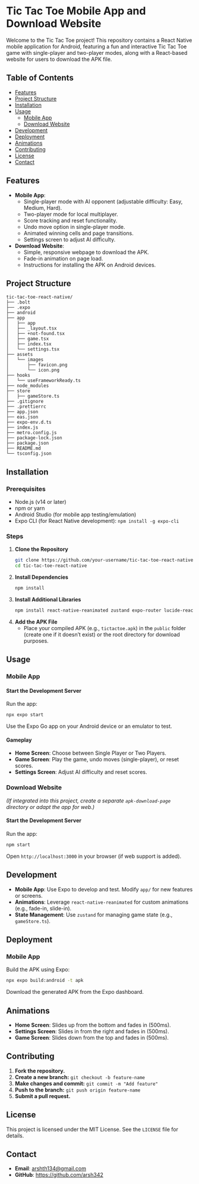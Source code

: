 # Tic Tac Toe Mobile App and Download Website

Welcome to the Tic Tac Toe project! This repository contains a React Native mobile application for Android, featuring a fun and interactive Tic Tac Toe game with single-player and two-player modes, along with a React-based website for users to download the APK file.

## Table of Contents
- [Features](#features)
- [Project Structure](#project-structure)
- [Installation](#installation)
- [Usage](#usage)
  - [Mobile App](#mobile-app)
  - [Download Website](#download-website)
- [Development](#development)
- [Deployment](#deployment)
- [Animations](#animations)
- [Contributing](#contributing)
- [License](#license)
- [Contact](#contact)

## Features
- **Mobile App**:
  - Single-player mode with AI opponent (adjustable difficulty: Easy, Medium, Hard).
  - Two-player mode for local multiplayer.
  - Score tracking and reset functionality.
  - Undo move option in single-player mode.
  - Animated winning cells and page transitions.
  - Settings screen to adjust AI difficulty.
- **Download Website**:
  - Simple, responsive webpage to download the APK.
  - Fade-in animation on page load.
  - Instructions for installing the APK on Android devices.

## Project Structure
```
tic-tac-toe-react-native/
├── .bolt
├── .expo
├── android
├── app
│   ├── app
│   ├── _layout.tsx
│   ├── +not-found.tsx
│   ├── game.tsx
│   ├── index.tsx
│   └── settings.tsx
├── assets
│   └── images
│       ├── favicon.png
│       └── icon.png
├── hooks
│   └── useFrameworkReady.ts
├── node_modules
├── store
│   ├── gameStore.ts
├── .gitignore
├── .prettierrc
├── app.json
├── eas.json
├── expo-env.d.ts
├── index.js
├── metro.config.js
├── package-lock.json
├── package.json
├── README.md
└── tsconfig.json
```

## Installation

### Prerequisites
- Node.js (v14 or later)
- npm or yarn
- Android Studio (for mobile app testing/emulation)
- Expo CLI (for React Native development): `npm install -g expo-cli`

### Steps
1. **Clone the Repository**
   ```bash
   git clone https://github.com/your-username/tic-tac-toe-react-native.git
   cd tic-tac-toe-react-native
   ```
2. **Install Dependencies**
   ```bash
   npm install
   ```
3. **Install Additional Libraries**
   ```bash
   npm install react-native-reanimated zustand expo-router lucide-react-native
   ```
4. **Add the APK File**
   - Place your compiled APK (e.g., `tictactoe.apk`) in the `public` folder (create one if it doesn’t exist) or the root directory for download purposes.

## Usage

### Mobile App
#### Start the Development Server
Run the app:
```bash
npx expo start
```
Use the Expo Go app on your Android device or an emulator to test.

#### Gameplay
- **Home Screen**: Choose between Single Player or Two Players.
- **Game Screen**: Play the game, undo moves (single-player), or reset scores.
- **Settings Screen**: Adjust AI difficulty and reset scores.

### Download Website
*(If integrated into this project, create a separate `apk-download-page` directory or adapt the app for web.)*

#### Start the Development Server
Run the app:
```bash
npm start
```
Open `http://localhost:3000` in your browser (if web support is added).

## Development
- **Mobile App**: Use Expo to develop and test. Modify `app/` for new features or screens.
- **Animations**: Leverage `react-native-reanimated` for custom animations (e.g., fade-in, slide-in).
- **State Management**: Use `zustand` for managing game state (e.g., `gameStore.ts`).

## Deployment

### Mobile App
Build the APK using Expo:
```bash
npx expo build:android -t apk
```
Download the generated APK from the Expo dashboard.

## Animations
- **Home Screen**: Slides up from the bottom and fades in (500ms).
- **Settings Screen**: Slides in from the right and fades in (500ms).
- **Game Screen**: Slides down from the top and fades in (500ms).

## Contributing
1. **Fork the repository.**
2. **Create a new branch:** `git checkout -b feature-name`
3. **Make changes and commit:** `git commit -m "Add feature"`
4. **Push to the branch:** `git push origin feature-name`
5. **Submit a pull request.**

## License
This project is licensed under the MIT License. See the `LICENSE` file for details.

## Contact
- **Email**: arshth134@gmail.com
- **GitHub**: https://github.com/arsh342
